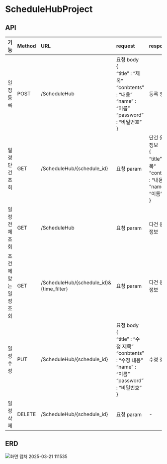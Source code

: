 # ScheduleHubProject
## API
|기능|Method|URL|request|response|상태 코드|
|:------|:---|:---|:---|:---|:---|
|일정 등록|POST|/ScheduleHub|요청 body<br>{<br>“title” : “제목”<br>“conbtents” : “내용”<br>“name” : “이름”<br>“password” : “비밀번호”<br>}|등록 정보|200: 정상등록|
|일정 단건 조회|GET|/ScheduleHub/{schedule_id}|요청 param|단건 응답 정보<br>{<br>“title” : “제목”<br>“contents” : “내용”<br>“name” : “이름”<br>}|200: 정상조회|
|일정 전체 조회|GET|/ScheduleHub|요청 param|다건 응답 정보|200: 정상조회|
|조건에 맞는 일정 조회 |GET|/ScheduleHub/{schedule_id}&{time_filter}|요청 param|다건 응답 정보|200: 정상조회|
|일정 수정|PUT|/ScheduleHub/{schedule_id}|요청 body<br>{<br>“title” : “수정 제목”<br>“conbtents” : “수정 내용”<br>“name” : “이름”<br>“password” : “비밀번호”<br>}|수정 정보|200: 정상수정|
|일정 삭제|DELETE|/ScheduleHub/{schedule_id}|요청 param|-|200: 정상삭제|

## ERD
![화면 캡처 2025-03-21 111535](https://github.com/user-attachments/assets/1a1b1761-581b-4842-b40c-0343658e4e0c)
